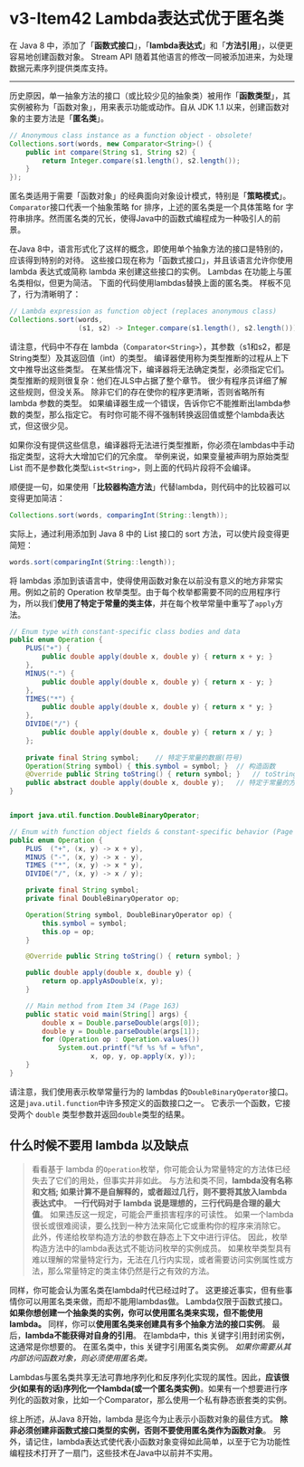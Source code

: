 # v3-Item42 Lambda表达式优于匿名类



在 Java 8 中，添加了「**函数式接口**」，「**lambda表达式**」和「**方法引用**」，以便更容易地创建函数对象。 Stream API 随着其他语言的修改一同被添加进来，为处理数据元素序列提供类库支持。



---



历史原因，单一抽象方法的接口（或比较少见的抽象类）被用作「**函数类型**」，其实例被称为「函数对象」，用来表示功能或动作。自从 JDK 1.1 以来，创建函数对象的主要方法是「**匿名类**」。



```java
// Anonymous class instance as a function object - obsolete!
Collections.sort(words, new Comparator<String>() {
    public int compare(String s1, String s2) {
        return Integer.compare(s1.length(), s2.length());
    }
});
```



匿名类适用于需要「函数对象」的经典面向对象设计模式，特别是「**策略模式**」。`Comparator`接口代表一个抽象策略 for 排序，上述的匿名类是一个具体策略 for 字符串排序。然而匿名类的冗长，使得Java中的函数式编程成为一种吸引人的前景。

在Java 8中，语言形式化了这样的概念，即使用单个抽象方法的接口是特别的，应该得到特别的对待。 这些接口现在称为「函数式接口」，并且该语言允许你使用 lambda 表达式或简称 lambda 来创建这些接口的实例。 Lambdas 在功能上与匿名类相似，但更为简洁。 下面的代码使用lambdas替换上面的匿名类。 样板不见了，行为清晰明了：

```java
// Lambda expression as function object (replaces anonymous class)
Collections.sort(words,
        		 (s1, s2) -> Integer.compare(s1.length(), s2.length()));
```

请注意，代码中不存在 lambda（`Comparator<String>`），其参数（s1和s2，都是String类型）及其返回值（int）的类型。 编译器使用称为类型推断的过程从上下文中推导出这些类型。 在某些情况下，编译器将无法确定类型，必须指定它们。 类型推断的规则很复杂：他们在JLS中占据了整个章节。 很少有程序员详细了解这些规则，但没关系。 除非它们的存在使你的程序更清晰，否则省略所有 lambda 参数的类型。 如果编译器生成一个错误，告诉你它不能推断出lambda参数的类型，那么指定它。 有时你可能不得不强制转换返回值或整个lambda表达式，但这很少见。



 如果你没有提供这些信息，编译器将无法进行类型推断，你必须在lambdas中手动指定类型，这将大大增加它们的冗余度。 举例来说，如果变量被声明为原始类型 List 而不是参数化类型`List<String>`，则上面的代码片段将不会编译。



顺便提一句，如果使用「**比较器构造方法**」代替lambda，则代码中的比较器可以变得更加简洁：

```java
Collections.sort(words, comparingInt(String::length));
```



实际上，通过利用添加到 Java 8 中的 List 接口的 sort 方法，可以使片段变得更简短：

```java
words.sort(comparingInt(String::length));
```

将 lambdas 添加到该语言中，使得使用函数对象在以前没有意义的地方非常实用。例如之前的 Operation 枚举类型。由于每个枚举都需要不同的应用程序行为，所以我们**使用了特定于常量的类主体**，并在每个枚举常量中重写了`apply`方法。



```java
// Enum type with constant-specific class bodies and data
public enum Operation {
    PLUS("+") {
        public double apply(double x, double y) { return x + y; }
    },
    MINUS("-") {
        public double apply(double x, double y) { return x - y; }
    },
    TIMES("*") {
        public double apply(double x, double y) { return x * y; }
    },
    DIVIDE("/") {
        public double apply(double x, double y) { return x / y; }
    };
    
    private final String symbol;	// 特定于常量的数据(符号)
    Operation(String symbol) { this.symbol = symbol; }	// 构造函数
    @Override public String toString() { return symbol; }	// toString 
    public abstract double apply(double x, double y);	// 特定于常量的方法
}
```



```java

import java.util.function.DoubleBinaryOperator;

// Enum with function object fields & constant-specific behavior (Page 195)
public enum Operation {
    PLUS  ("+", (x, y) -> x + y),
    MINUS ("-", (x, y) -> x - y),
    TIMES ("*", (x, y) -> x * y),
    DIVIDE("/", (x, y) -> x / y);

    private final String symbol;
    private final DoubleBinaryOperator op;

    Operation(String symbol, DoubleBinaryOperator op) {
        this.symbol = symbol;
        this.op = op;
    }

    @Override public String toString() { return symbol; }

    public double apply(double x, double y) {
        return op.applyAsDouble(x, y);
    }

    // Main method from Item 34 (Page 163)
    public static void main(String[] args) {
        double x = Double.parseDouble(args[0]);
        double y = Double.parseDouble(args[1]);
        for (Operation op : Operation.values())
            System.out.printf("%f %s %f = %f%n",
                    x, op, y, op.apply(x, y));
    }
}
```



请注意，我们使用表示枚举常量行为的 lambdas 的`DoubleBinaryOperator`接口。 这是`java.util.function`中许多预定义的函数接口之一。 它表示一个函数，它接受两个 `double` 类型参数并返回`double`类型的结果。

## 什么时候不要用 lambda 以及缺点

> 看看基于 lambda 的`Operation`枚举，你可能会认为常量特定的方法体已经失去了它们的用处，但事实并非如此。 与方法和类不同，**lambda没有名称和文档; 如果计算不是自解释的，或者超过几行，则不要将其放入lambda表达式中**。 **一行代码对于 lambda 说是理想的，三行代码是合理的最大值**。 如果违反这一规定，可能会严重损害程序的可读性。 如果一个lambda很长或很难阅读，要么找到一种方法来简化它或重构你的程序来消除它。 此外，传递给枚举构造方法的参数在静态上下文中进行评估。 因此，枚举构造方法中的lambda表达式不能访问枚举的实例成员。 如果枚举类型具有难以理解的常量特定行为，无法在几行内实现，或者需要访问实例属性或方法，那么常量特定的类主体仍然是行之有效的方法。

同样，你可能会认为匿名类在lambda时代已经过时了。 这更接近事实，但有些事情你可以用匿名类来做，而却不能用lambdas做。 Lambda仅限于函数式接口。 **如果你想创建一个抽象类的实例，你可以使用匿名类来实现，但不能使用lambda。** 同样，你可以**使用匿名类来创建具有多个抽象方法的接口实例**。 最后，**lambda不能获得对自身的引用**。 在lambda中，this 关键字引用封闭实例，这通常是你想要的。 在匿名类中，this 关键字引用匿名类实例。 *如果你需要从其内部访问函数对象，则必须使用匿名类。*

Lambdas与匿名类共享无法可靠地序列化和反序列化实现的属性。因此，**应该很少(如果有的话)序列化一个lambda(或一个匿名类实例)**。如果有一个想要进行序列化的函数对象，比如一个Comparator，那么使用一个私有静态嵌套类的实例。

综上所述，从Java 8开始，lambda 是迄今为止表示小函数对象的最佳方式。 **除非必须创建非函数式接口类型的实例，否则不要使用匿名类作为函数对象**。 另外，请记住，lambda表达式使代表小函数对象变得如此简单，以至于它为功能性编程技术打开了一扇门，这些技术在Java中以前并不实用。



